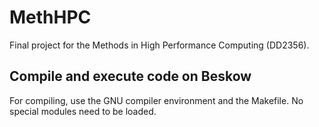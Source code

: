 # MethHPC

Final project for the Methods in High Performance Computing (DD2356). 

## Compile and execute code on Beskow 

For compiling, use the GNU compiler environment and the Makefile. No special modules need to be loaded. 
